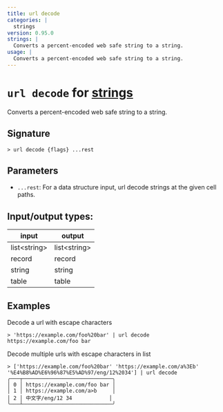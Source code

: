 ```yaml
---
title: url decode
categories: |
  strings
version: 0.95.0
strings: |
  Converts a percent-encoded web safe string to a string.
usage: |
  Converts a percent-encoded web safe string to a string.
---
```

<!-- This file is automatically generated. Please edit the command in https://github.com/nushell/nushell instead. -->

# `url decode` for [strings](/commands/categories/strings.md)

<div class='command-title'>Converts a percent-encoded web safe string to a string.</div>

## Signature

```> url decode {flags} ...rest```

## Parameters

 -  `...rest`: For a data structure input, url decode strings at the given cell paths.


## Input/output types:

| input        | output       |
| ------------ | ------------ |
| list\<string\> | list\<string\> |
| record       | record       |
| string       | string       |
| table        | table        |
## Examples

Decode a url with escape characters
```nu
> 'https://example.com/foo%20bar' | url decode
https://example.com/foo bar
```

Decode multiple urls with escape characters in list
```nu
> ['https://example.com/foo%20bar' 'https://example.com/a%3Eb' '%E4%B8%AD%E6%96%87%E5%AD%97/eng/12%2034'] | url decode
╭───┬─────────────────────────────╮
│ 0 │ https://example.com/foo bar │
│ 1 │ https://example.com/a>b     │
│ 2 │ 中文字/eng/12 34            │
╰───┴─────────────────────────────╯

```

